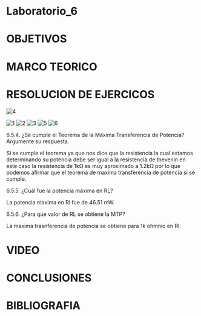 # Laboratorio_6

# OBJETIVOS

# MARCO TEORICO

# RESOLUCION DE EJERCICOS
![4](https://user-images.githubusercontent.com/85193519/127925802-3662eea6-be50-4dfa-af17-52612a604c95.jpg)


![1](https://user-images.githubusercontent.com/85193519/127925834-34588892-8583-4692-9c61-8693c5b905ec.jpg)
![2](https://user-images.githubusercontent.com/85193519/127925845-f0d0996f-8fe8-4bed-a5b8-b7495b7d9e8f.jpg)
![3](https://user-images.githubusercontent.com/85193519/127925850-e77b363d-8943-46b9-9eff-abe988937993.jpg)
![5](https://user-images.githubusercontent.com/85193519/127925919-d314f763-728d-4653-a1b3-bd9ef05bc494.jpg)
![6](https://user-images.githubusercontent.com/85193519/127926020-a4c4ad4f-24d2-4204-b7f3-812ef5cd3577.jpg)

6.5.4. ¿Se cumple el Teorema de la Máxima Transferencia de Potencia? Argumente su respuesta.

Si se cumple el teorema ya que nos dice que la resistencia la cual estamos determinando su potencia debe ser igual a la resistencia de thevenin en este caso la resistencia de 1kΩ es muy aproximado a 1.2kΩ por lo que  podemos afirmar que el teorema de maxima transferencia de potencia si se cumple.

6.5.5. ¿Cuál fue la potencia máxima en RL?

La potencia maxima en Rl fue de 46.51 mW.

6.5.6. ¿Para qué valor de RL se obtiene la MTP?

La maxima trasnferencia de potencia se obtiene para 1k ohmnio en Rl.

# VIDEO

# CONCLUSIONES

#  BIBLIOGRAFIA
